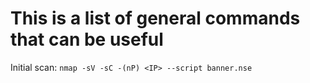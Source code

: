 # This is a list of general commands that can be useful

Initial scan:
`nmap -sV -sC -(nP) <IP> --script banner.nse`